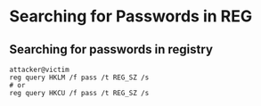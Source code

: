 # Searching for Passwords in REG

## Searching for passwords in registry

```text
attacker@victim
reg query HKLM /f pass /t REG_SZ /s
# or
reg query HKCU /f pass /t REG_SZ /s
```

